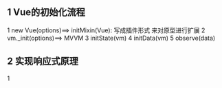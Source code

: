 ## 1 Vue的初始化流程

1 new Vue(options)==> initMixin(Vue): 写成插件形式 来对原型进行扩展
  2 vm._init(options)==> MVVM
    3 initState(vm)
      4 initData(vm)
        5 observe(data)

## 2 实现响应式原理

1 